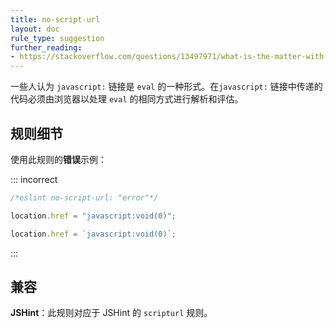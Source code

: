 ```yaml
---
title: no-script-url
layout: doc
rule_type: suggestion
further_reading:
- https://stackoverflow.com/questions/13497971/what-is-the-matter-with-script-targeted-urls
---
```


一些人认为 `javascript:` 链接是 `eval` 的一种形式。在`javascript:` 链接中传递的代码必须由浏览器以处理 `eval` 的相同方式进行解析和评估。

## 规则细节

使用此规则的**错误**示例：

::: incorrect

```js
/*eslint no-script-url: "error"*/

location.href = "javascript:void(0)";

location.href = `javascript:void(0)`;
```

:::

## 兼容

**JSHint**：此规则对应于 JSHint 的 `scripturl` 规则。
